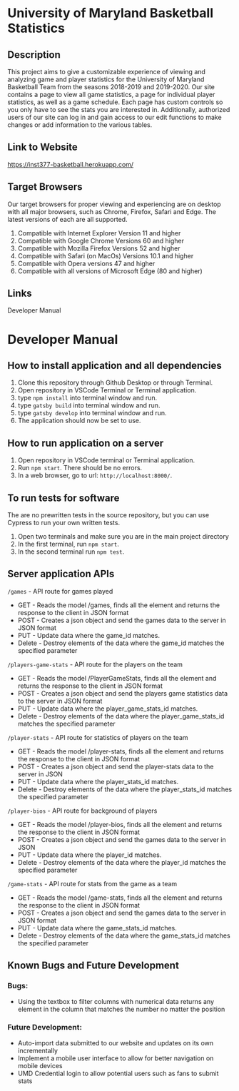 # University of Maryland Basketball Statistics 
## Description 

This project aims to give a customizable experience of viewing and analyzing game and player statistics for the University of Maryland Basketball Team from the seasons 2018-2019 and 2019-2020. Our site contains a page to view all game statistics, a page for individual player statistics, as well as a game schedule. Each page has custom controls so you only have to see the stats you are interested in. Additionally, authorized users of our site can log in and gain access to our edit functions to make changes or add information to the various tables.

## Link to Website 
https://inst377-basketball.herokuapp.com/  

## Target Browsers
Our target browsers for proper viewing and experiencing are on desktop with all major browsers, such as Chrome, Firefox, Safari and Edge. The latest versions of each are all supported. 
1. Compatible with Internet Explorer Version 11 and higher 
2. Compatible with Google Chrome Versions 60 and higher 
3. Compatible with Mozilla Firefox Versions 52 and higher 
4. Compatible with Safari (on MacOs) Versions 10.1 and higher 
5. Compatible with Opera versions 47 and higher 
6. Compatible with all versions of Microsoft Edge (80 and higher)



## Links 
Developer Manual 

# Developer Manual

## How to install application and all dependencies
1. Clone this repository through Github Desktop or through Terminal.
2. Open repository in VSCode Terminal or Terminal application.
3. type ```npm install``` into terminal window and run.
4. type ```gatsby build``` into terminal window and run.
5. type ```gatsby develop``` into terminal window and run.
6. The application should now be set to use.

## How to run application on a server
1. Open repository in VSCode terminal or Terminal application.
2. Run ```npm start```. There should be no errors.
3. In a web browser, go to url: ```http://localhost:8000/```.

## To run tests for software
The are no prewritten tests in the source repository, but you can use Cypress to run your own written tests.
1. Open two terminals and make sure you are in the main project directory
2. In the first terminal, run ```npm start```.
3. In the second terminal run ```npm test```.

## Server application APIs
```/games``` - API route for games played
* GET - Reads the model /games, finds all the element and returns the response to the client in JSON format
* POST - Creates a json object and send the games data to the server in JSON format
* PUT - Update data where the game_id matches. 
* Delete - Destroy elements of the data where the game_id matches the specified parameter 

```/players-game-stats``` - API route for the players on the team
* GET - Reads the model /PlayerGameStats, finds all the element and returns the response to the client in JSON format
* POST - Creates a json object and send the players game statistics data to the server in JSON format
* PUT - Update data where the player_game_stats_id matches.
* Delete - Destroy elements of the data where the player_game_stats_id matches the specified parameter 

```/player-stats``` - API route for statistics of players on the team 
* GET - Reads the model /player-stats, finds all the element and returns the response to the client in JSON format
* POST - Creates a json object and send the player-stats data to the server in JSON 
* PUT - Update data where the player_stats_id matches. 
* Delete - Destroy elements of the data where the player_stats_id matches the specified parameter 


```/player-bios``` - API route for background of players
* GET - Reads the model /player-bios, finds all the element and returns the response to the client in JSON format
* POST - Creates a json object and send the games data to the server in JSON 
* PUT - Update data where the player_id matches. 
* Delete - Destroy elements of the data where the player_id matches the specified parameter 



```/game-stats``` - API route for stats from the game as a team 
* GET - Reads the model /game-stats, finds all the element and returns the response to the client in JSON format
* POST - Creates a json object and send the games data to the server in JSON format
* PUT - Update data where the game_stats_id matches. 
* Delete - Destroy elements of the data where the game_stats_id matches the specified parameter 

## Known Bugs and Future Development
### Bugs:
- Using the textbox to filter columns with numerical data returns
any element in the column that matches the number no matter the position



### Future Development: 
* Auto-import data submitted to our website and updates on its own incrementally
* Implement a mobile user interface to allow for better navigation on mobile devices  
* UMD Credential login to allow potential users such as fans to submit stats